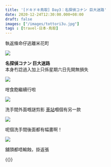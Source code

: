 ```yaml
---
title: '[ドキドキ鳥取] Day3：名探偵コナン 巨大迷路'
date: 2020-12-24T12:30:00.000+08:00
draft: false
images: ["/images/tottori3u.jpg"]
tags : [travel-日本-鳥取]
---
```


執返條命仔逃離米花町

![](/images/tottori3u.jpg)

**名探偵コナン 巨大迷路**  
本身冇諗過入加上只係星期六日先開無損失

![](/images/tottori3u1.jpg)

咁食飽繼續行啦  

![](/images/tottori3u2.jpg)

洗手間外面嘅謎剪影
[車站](https://hidie.net/tottori3h/)嗰個有另一款

![](/images/tottori3u3.jpg)

呢個洗手間後面都有幅畫啊！

![](/images/tottori3u4.jpg)

舖頭都唔輸蝕，掛返張
  
  
{{<tottori>}}  
